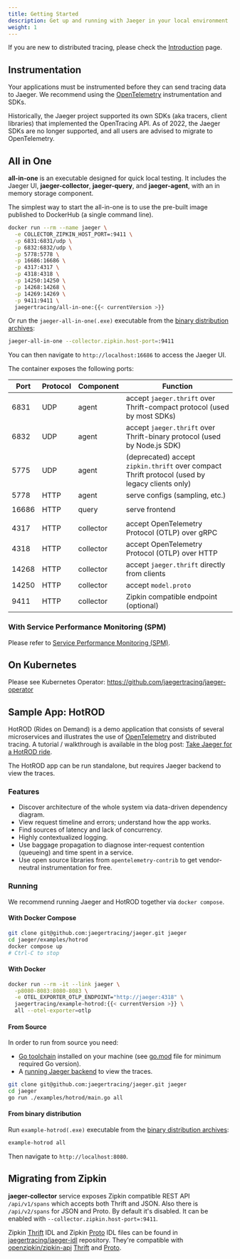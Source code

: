 ```yaml
---
title: Getting Started
description: Get up and running with Jaeger in your local environment
weight: 1
---
```


If you are new to distributed tracing, please check the [Introduction](../) page.

## Instrumentation

Your applications must be instrumented before they can send tracing data to Jaeger. We recommend using the [OpenTelemetry][otel] instrumentation and SDKs.

Historically, the Jaeger project supported its own SDKs (aka tracers, client libraries) that implemented the OpenTracing API. As of 2022, the Jaeger SDKs are no longer supported, and all users are advised to migrate to OpenTelemetry.

## All in One

**all-in-one** is an executable designed for quick local testing. It includes the Jaeger UI, **jaeger-collector**, **jaeger-query**, and **jaeger-agent**, with an in memory storage component.

The simplest way to start the all-in-one is to use the pre-built image published to DockerHub (a single command line).

```bash
docker run --rm --name jaeger \
  -e COLLECTOR_ZIPKIN_HOST_PORT=:9411 \
  -p 6831:6831/udp \
  -p 6832:6832/udp \
  -p 5778:5778 \
  -p 16686:16686 \
  -p 4317:4317 \
  -p 4318:4318 \
  -p 14250:14250 \
  -p 14268:14268 \
  -p 14269:14269 \
  -p 9411:9411 \
  jaegertracing/all-in-one:{{< currentVersion >}}
```

Or run the `jaeger-all-in-one(.exe)` executable from the [binary distribution archives][download]:

```bash
jaeger-all-in-one --collector.zipkin.host-port=:9411
```

You can then navigate to `http://localhost:16686` to access the Jaeger UI.

The container exposes the following ports:

Port  | Protocol | Component | Function
----- | -------  | --------- | ---
6831  | UDP      | agent     | accept `jaeger.thrift` over Thrift-compact protocol (used by most SDKs)
6832  | UDP      | agent     | accept `jaeger.thrift` over Thrift-binary protocol (used by Node.js SDK)
5775  | UDP      | agent     | (deprecated) accept `zipkin.thrift` over compact Thrift protocol (used by legacy clients only)
5778  | HTTP     | agent     | serve configs (sampling, etc.)
      |          |           |
16686 | HTTP     | query     | serve frontend
      |          |           |
4317  | HTTP     | collector | accept OpenTelemetry Protocol (OTLP) over gRPC
4318  | HTTP     | collector | accept OpenTelemetry Protocol (OTLP) over HTTP
14268 | HTTP     | collector | accept `jaeger.thrift` directly from clients
14250 | HTTP     | collector | accept `model.proto`
9411  | HTTP     | collector | Zipkin compatible endpoint (optional)


### With Service Performance Monitoring (SPM)

Please refer to [Service Performance Monitoring (SPM)](../spm/#getting-started).

## On Kubernetes

Please see Kubernetes Operator: https://github.com/jaegertracing/jaeger-operator

## Sample App: HotROD

HotROD (Rides on Demand) is a demo application that consists of several microservices and illustrates
the use of [OpenTelemetry][otel] and distributed tracing. A tutorial / walkthrough is available in the blog post:
[Take Jaeger for a HotROD ride][hotrod-tutorial].

The HotROD app can be run standalone, but requires Jaeger backend to view the traces.

### Features

- Discover architecture of the whole system via data-driven dependency
  diagram.
- View request timeline and errors; understand how the app works.
- Find sources of latency and lack of concurrency.
- Highly contextualized logging.
- Use baggage propagation to diagnose inter-request contention (queueing) and time spent in a service.
- Use open source libraries from `opentelemetry-contrib` to get vendor-neutral instrumentation for free.

### Running

We recommend running Jaeger and HotROD together via `docker compose`.


#### With Docker Compose

```bash
git clone git@github.com:jaegertracing/jaeger.git jaeger
cd jaeger/examples/hotrod
docker compose up
# Ctrl-C to stop
```

#### With Docker

```bash
docker run --rm -it --link jaeger \
  -p8080-8083:8080-8083 \
  -e OTEL_EXPORTER_OTLP_ENDPOINT="http://jaeger:4318" \
  jaegertracing/example-hotrod:{{< currentVersion >}} \
  all --otel-exporter=otlp
```

#### From Source

In order to run from source you need:

- [Go toolchain](https://golang.org/doc/install) installed on your machine
  (see [go.mod](https://github.com/jaegertracing/jaeger/blob/v1.61.0/go.mod) file for minimum required Go version).
- A [running Jaeger backend](#all-in-one) to view the traces.

```bash
git clone git@github.com:jaegertracing/jaeger.git jaeger
cd jaeger
go run ./examples/hotrod/main.go all
```

#### From binary distribution

Run `example-hotrod(.exe)` executable from the [binary distribution archives][download]:
```bash
example-hotrod all
```

Then navigate to `http://localhost:8080`.


## Migrating from Zipkin

**jaeger-collector** service exposes Zipkin compatible REST API `/api/v1/spans` which accepts both Thrift and JSON. Also there is `/api/v2/spans` for JSON and Proto.
By default it's disabled. It can be enabled with `--collector.zipkin.host-port=:9411`.

Zipkin [Thrift](https://github.com/jaegertracing/jaeger-idl/blob/master/thrift/zipkincore.thrift) IDL and Zipkin [Proto](https://github.com/jaegertracing/jaeger-idl/blob/master/proto/zipkin.proto) IDL files can be found in [jaegertracing/jaeger-idl](https://github.com/jaegertracing/jaeger-idl) repository.
They're compatible with [openzipkin/zipkin-api](https://github.com/openzipkin/zipkin-api) [Thrift](https://github.com/openzipkin/zipkin-api/blob/master/thrift/zipkinCore.thrift) and [Proto](https://github.com/openzipkin/zipkin-api/blob/master/zipkin.proto).

[hotrod-tutorial]: https://medium.com/jaegertracing/take-jaeger-for-a-hotrod-ride-233cf43e46c2
[otel]: https://opentelemetry.io
[download]: ../../../download/
